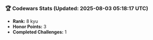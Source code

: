### 🏆 Codewars Stats (Updated: 2025-08-03 05:18:17 UTC)

- **Rank:** 8 kyu
- **Honor Points:** 3
- **Completed Challenges:** 1
